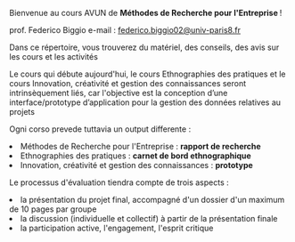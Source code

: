 Bienvenue au cours AVUN de <b> Méthodes de Recherche pour l'Entreprise </b> !

prof. Federico Biggio e-mail : federico.biggio02@univ-paris8.fr

<p>Dans ce répertoire, vous trouverez du matériel, des conseils, des avis sur les cours et les activités </p>

<p>Le cours qui débute aujourd'hui, le cours Ethnographies des pratiques et le cours Innovation, créativité et gestion des connaissances seront intrinsèquement liés, car l'objective est la conception d’une interface/prototype d’application pour la gestion des données relatives au projets </p>

<p>Ogni corso prevede tuttavia un output differente :
  <li>Méthodes de Recherche pour l'Entreprise : <b>rapport de recherche</b></li>
  <li>Ethnographies des pratiques : <b>carnet de bord ethnographique</b></li>
  <li>Innovation, créativité et gestion des connaissances : <b>prototype</b></li>
</p>

<p>Le processus d'évaluation tiendra compte de trois aspects :
  <li>la présentation du projet final, accompagné d'un dossier d'un maximum de 10 pages par groupe</li>
  <li>la discussion (individuelle et collectif) à partir de la présentation finale </li>
  <li>la participation active, l'engagement, l'esprit critique</li>
</p>

